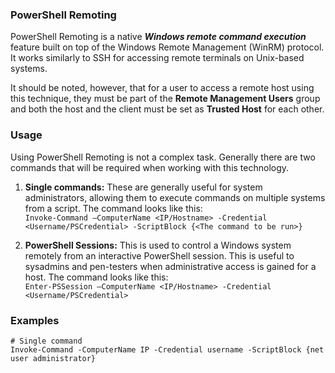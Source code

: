 ### PowerShell Remoting
PowerShell Remoting is a native ***Windows remote command execution*** feature built on top of the Windows Remote Management (WinRM) protocol. It works similarly to SSH for accessing remote terminals on Unix-based systems.  

It should be noted, however, that for a user to access a remote host using this technique, they must be part of the **Remote Management Users** group and both the host and the client must be set as **Trusted Host** for each other.

### Usage
Using PowerShell Remoting is not a complex task. Generally there are two commands that will be required when working with this technology.

1. **Single commands:** 
    These are generally useful for system administrators, allowing them to execute commands on multiple systems from a script. The command looks like this:  
    `Invoke-Command –ComputerName <IP/Hostname> -Credential <Username/PSCredential> -ScriptBlock {<The command to be run>}`
    
2. **PowerShell Sessions:**
    This is used to control a Windows system remotely from an interactive PowerShell session. This is useful to sysadmins and pen-testers when administrative access is gained for a host. The command looks like this:  
    `Enter-PSSession –ComputerName <IP/Hostname> -Credential <Username/PSCredential>`

### Examples
```
# Single command 
Invoke-Command -ComputerName IP -Credential username -ScriptBlock {net user administrator}
```